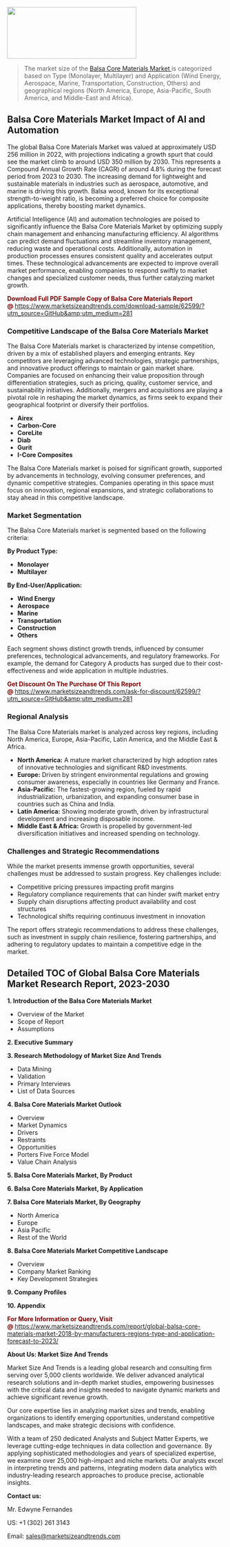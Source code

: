 <img src="https://100x100musica.es/wp-content/uploads/2024/12/Verified-Market-Reports-4-300x120.jpg" alt="" width="300" height="120" class="alignnone size-medium wp-image-100382" /><blockquote><p>The market size of the <a href="https://www.marketsizeandtrends.com/download-sample/62599/?utm_source=GitHub&amp;utm_medium=281" target="_blank">Balsa Core Materials Market </a>is categorized based on Type (Monolayer, Multilayer) and Application (Wind Energy, Aerospace, Marine, Transportation, Construction, Others) and geographical regions (North America, Europe, Asia-Pacific, South America, and Middle-East and Africa).</p></blockquote><p><h2>Balsa Core Materials Market Impact of AI and Automation</h2><p>The global Balsa Core Materials Market was valued at approximately USD 256 million in 2022, with projections indicating a growth spurt that could see the market climb to around USD 350 million by 2030. This represents a Compound Annual Growth Rate (CAGR) of around 4.8% during the forecast period from 2023 to 2030. The increasing demand for lightweight and sustainable materials in industries such as aerospace, automotive, and marine is driving this growth. Balsa wood, known for its exceptional strength-to-weight ratio, is becoming a preferred choice for composite applications, thereby boosting market dynamics.</p><p>Artificial Intelligence (AI) and automation technologies are poised to significantly influence the Balsa Core Materials Market by optimizing supply chain management and enhancing manufacturing efficiency. AI algorithms can predict demand fluctuations and streamline inventory management, reducing waste and operational costs. Additionally, automation in production processes ensures consistent quality and accelerates output times. These technological advancements are expected to improve overall market performance, enabling companies to respond swiftly to market changes and specialized customer needs, thus further catalyzing market growth.</p></p><p><strong><span style="color: #800000;">Download Full PDF Sample Copy of Balsa Core Materials Report @</span>&nbsp;</strong><a href="https://www.marketsizeandtrends.com/download-sample/62599/?utm_source=GitHub&amp;utm_medium=281">https://www.marketsizeandtrends.com/download-sample/62599/?utm_source=GitHub&amp;utm_medium=281</a></p><h3>Competitive Landscape of the Balsa Core Materials Market</h3><p>The Balsa Core Materials market is characterized by intense competition, driven by a mix of established players and emerging entrants. Key competitors are leveraging advanced technologies, strategic partnerships, and innovative product offerings to maintain or gain market share. Companies are focused on enhancing their value proposition through differentiation strategies, such as pricing, quality, customer service, and sustainability initiatives. Additionally, mergers and acquisitions are playing a pivotal role in reshaping the market dynamics, as firms seek to expand their geographical footprint or diversify their portfolios.</p><p><strong><p><ul><li>Airex </li><li> Carbon-Core </li><li> CoreLite </li><li> Diab </li><li> Gurit </li><li> I-Core Composites</p></li></ul></p></strong></p><p>The Balsa Core Materials market is poised for significant growth, supported by advancements in technology, evolving consumer preferences, and dynamic competitive strategies. Companies operating in this space must focus on innovation, regional expansions, and strategic collaborations to stay ahead in this competitive landscape.</p><h3>Market Segmentation</h3><p>The Balsa Core Materials market is segmented based on the following criteria:</p><p><strong>By Product Type:</strong></p><p><strong><p><ul><li>Monolayer </li><li> Multilayer</p></li></ul></p></strong></p><p><strong>By End-User/Application:</strong></p><p><strong><p><ul><li>Wind Energy </li><li> Aerospace </li><li> Marine </li><li> Transportation </li><li> Construction </li><li> Others</p></li></ul></p></strong></p><p>Each segment shows distinct growth trends, influenced by consumer preferences, technological advancements, and regulatory frameworks. For example, the demand for Category A products has surged due to their cost-effectiveness and wide application in multiple industries.</p><p><strong><span style="color: #800000;">Get Discount On The Purchase Of This Report @&nbsp;</span></strong><a href="https://www.marketsizeandtrends.com/ask-for-discount/62599/?utm_source=GitHub&amp;utm_medium=281">https://www.marketsizeandtrends.com/ask-for-discount/62599/?utm_source=GitHub&amp;utm_medium=281</a></p><h3>Regional Analysis</h3><p>The Balsa Core Materials market is analyzed across key regions, including North America, Europe, Asia-Pacific, Latin America, and the Middle East &amp; Africa.</p><ul><li><strong>North America:</strong> A mature market characterized by high adoption rates of innovative technologies and significant R&amp;D investments.</li><li><strong>Europe:</strong> Driven by stringent environmental regulations and growing consumer awareness, especially in countries like Germany and France.</li><li><strong>Asia-Pacific:</strong> The fastest-growing region, fueled by rapid industrialization, urbanization, and expanding consumer base in countries such as China and India.</li><li><strong>Latin America:</strong> Showing moderate growth, driven by infrastructural development and increasing disposable income.</li><li><strong>Middle East &amp; Africa:</strong> Growth is propelled by government-led diversification initiatives and increased spending on technology.</li></ul><h3>Challenges and Strategic Recommendations</h3><p>While the market presents immense growth opportunities, several challenges must be addressed to sustain progress. Key challenges include:</p><ul><li>Competitive pricing pressures impacting profit margins</li><li>Regulatory compliance requirements that can hinder swift market entry</li><li>Supply chain disruptions affecting product availability and cost structures</li><li>Technological shifts requiring continuous investment in innovation</li></ul><p>The report offers strategic recommendations to address these challenges, such as investment in supply chain resilience, fostering partnerships, and adhering to regulatory updates to maintain a competitive edge in the market.</p><h2>Detailed TOC of Global Balsa Core Materials Market Research Report, 2023-2030</h2><p><strong>1. Introduction of the Balsa Core Materials Market</strong></p><ul><li>Overview of the Market</li><li>Scope of Report</li><li>Assumptions&nbsp;</li></ul><p><strong>2. Executive Summary</strong></p><p><strong>3. Research Methodology of <strong>Market Size And Trends</strong></strong></p><ul><li>Data Mining</li><li>Validation</li><li>Primary Interviews</li><li>List of Data Sources&nbsp;</li></ul><p><strong>4. Balsa Core Materials Market Outlook</strong></p><ul><li>Overview</li><li>Market Dynamics</li><li>Drivers</li><li>Restraints</li><li>Opportunities</li><li>Porters Five Force Model</li><li>Value Chain Analysis&nbsp;</li></ul><p><strong>5. Balsa Core Materials Market, By Product</strong></p><p><strong>6. Balsa Core Materials Market, By Application</strong></p><p><strong>7. Balsa Core Materials Market, By Geography</strong></p><ul><li>North America</li><li>Europe</li><li>Asia Pacific</li><li>Rest of the World&nbsp;</li></ul><p><strong>8. Balsa Core Materials Market Competitive Landscape</strong></p><ul><li>Overview</li><li>Company Market Ranking</li><li>Key Development Strategies&nbsp;</li></ul><p><strong>9. Company Profiles</strong></p><p><strong>10. Appendix</strong></p><p><strong><span style="color: #800000;">For More Information or Query, Visit @&nbsp;</span></strong><a href="https://www.marketsizeandtrends.com/report/global-balsa-core-materials-market-2018-by-manufacturers-regions-type-and-application-forecast-to-2023/">https://www.marketsizeandtrends.com/report/global-balsa-core-materials-market-2018-by-manufacturers-regions-type-and-application-forecast-to-2023/</a></p><p></p><p><strong>About Us:&nbsp;Market Size And Trends</strong></p><p>Market Size And Trends&nbsp;is a leading global research and consulting firm serving over 5,000 clients worldwide. We deliver advanced analytical research solutions and in-depth market studies, empowering businesses with the critical data and insights needed to navigate dynamic markets and achieve significant revenue growth.</p><p>Our core expertise lies in analyzing market sizes and trends, enabling organizations to identify emerging opportunities, understand competitive landscapes, and make strategic decisions with confidence.</p><p>With a team of 250 dedicated Analysts and Subject Matter Experts, we leverage cutting-edge techniques in data collection and governance. By applying sophisticated methodologies and years of specialized expertise, we examine over 25,000 high-impact and niche markets. Our analysts excel in interpreting trends and patterns, integrating modern data analytics with industry-leading research approaches to produce precise, actionable insights.</p><p><strong>Contact us:</strong></p><p>Mr. Edwyne Fernandes</p><p>US: +1 (302) 261 3143</p><p>Email: <a href="mailto:sales@marketsizeandtrends.com">sales@marketsizeandtrends.com</a>&nbsp;</p>
